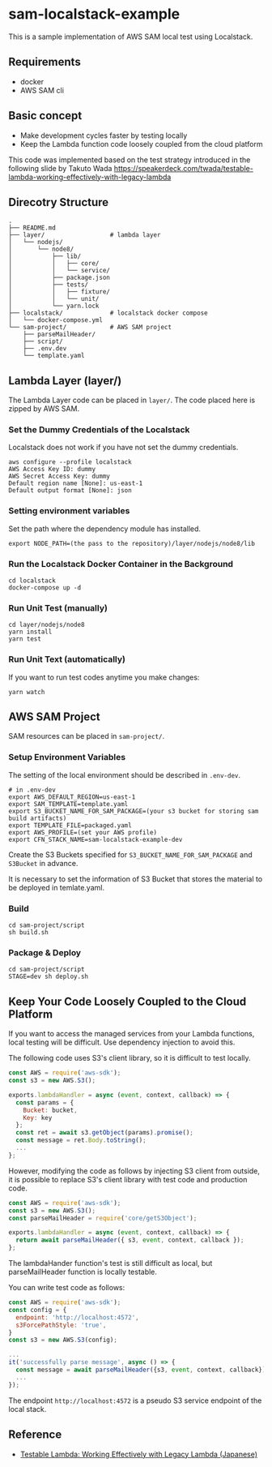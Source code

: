 # sam-localstack-example

This is a sample implementation of AWS SAM local test using Localstack.

## Requirements

- docker
- AWS SAM cli

## Basic concept

- Make development cycles faster by testing locally
- Keep the Lambda function code loosely coupled from the cloud platform

This code was implemented based on the test strategy introduced in the following slide by Takuto Wada
https://speakerdeck.com/twada/testable-lambda-working-effectively-with-legacy-lambda

## Direcotry Structure

```
.
├── README.md
├── layer/                  # lambda layer
│   └── nodejs/
│       └── node8/
│           ├── lib/
│           │   ├── core/
│           │   └── service/
│           ├── package.json
│           ├── tests/
│           │   ├── fixture/
│           │   └── unit/
│           └── yarn.lock
├── localstack/             # localstack docker compose
│   └── docker-compose.yml
└── sam-project/            # AWS SAM project
    ├── parseMailHeader/
    ├── script/
    ├── .env.dev
    └── template.yaml
```

## Lambda Layer (layer/)

The Lambda Layer code can be placed in `layer/`.
The code placed here is zipped by AWS SAM.

### Set the Dummy Credentials of the Localstack

Localstack does not work if you have not set the dummy credentials.

```
aws configure --profile localstack
AWS Access Key ID: dummy
AWS Secret Access Key: dummy
Default region name [None]: us-east-1
Default output format [None]: json
```

### Setting environment variables

Set the path where the dependency module has installed.

```
export NODE_PATH=(the pass to the repository)/layer/nodejs/node8/lib
```

### Run the Localstack Docker Container in the Background

```
cd localstack
docker-compose up -d
```

### Run Unit Test (manually)

```
cd layer/nodejs/node8
yarn install
yarn test
```

### Run Unit Text (automatically)

If you want to run test codes anytime you make changes:

```
yarn watch
```

## AWS SAM Project

SAM resources can be placed in `sam-project/`.

### Setup Environment Variables

The setting of the local environment should be described in `.env-dev`.

```
# in .env-dev
export AWS_DEFAULT_REGION=us-east-1
export SAM_TEMPLATE=template.yaml
export S3_BUCKET_NAME_FOR_SAM_PACKAGE=(your s3 bucket for storing sam build artifacts)
export TEMPLATE_FILE=packaged.yaml
export AWS_PROFILE=(set your AWS profile)
export CFN_STACK_NAME=sam-localstack-example-dev
```

Create the S3 Buckets specified for `S3_BUCKET_NAME_FOR_SAM_PACKAGE` and `S3Bucket` in advance.

It is necessary to set the information of S3 Bucket that stores the material to be deployed in temlate.yaml.

### Build

```
cd sam-project/script
sh build.sh
```

### Package & Deploy

```
cd sam-project/script
STAGE=dev sh deploy.sh
```

## Keep Your Code Loosely Coupled to the Cloud Platform

If you want to access the managed services from your Lambda functions, local testing will be difficult.
Use dependency injection to avoid this.

The following code uses S3's client library, so it is difficult to test locally.

```js
const AWS = require('aws-sdk');
const s3 = new AWS.S3();

exports.lambdaHandler = async (event, context, callback) => {
  const params = {
    Bucket: bucket,
    Key: key
  };
  const ret = await s3.getObject(params).promise();
  const message = ret.Body.toString();
  ...
};
```

However, modifying the code as follows by injecting S3 client from outside, it is possible to replace S3's client library with test code and production code.

```js
const AWS = require('aws-sdk');
const s3 = new AWS.S3();
const parseMailHeader = require('core/getS3Object');

exports.lambdaHandler = async (event, context, callback) => {
  return await parseMailHeader({ s3, event, context, callback });
};
```


The lambdaHander function's test is still difficult as local, but parseMailHeader function is locally testable.

You can write test code as follows:

```js
const AWS = require('aws-sdk');
const config = {
  endpoint: 'http://localhost:4572',
  s3ForcePathStyle: 'true',
}
const s3 = new AWS.S3(config);

...
it('successfully parse message', async () => {
  const message = await parseMailHeader({s3, event, context, callback});
  ...
});
```

The endpoint `http://localhost:4572` is a pseudo S3 service endpoint of the local stack.

## Reference

- [Testable Lambda: Working Effectively with Legacy Lambda (Japanese)](https://speakerdeck.com/twada/testable-lambda-working-effectively-with-legacy-lambda)
